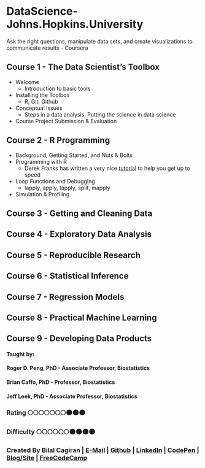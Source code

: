 # DataScience-Johns.Hopkins.University
Ask the right questions, manipulate data sets, and create visualizations to communicate results - Coursera

## Course 1 - The Data Scientist’s Toolbox
* Welcome
  * Introduction to basic tools
* Installing the Toolbox
  * R, Git, Github
* Conceptual Issues
  * Steps in a data analysis, Putting the science in data science
* Course Project Submission & Evaluation

## Course 2 - R Programming
* Background, Getting Started, and Nuts & Bolts
* Programming with R
  * Derek Franks has written a very nice [tutorial](https://github.com/rdpeng/practice_assignment/blob/master/practice_assignment.rmd) to help you get up to speed
* Loop Functions and Debugging
  * lapply, apply, tapply, split, mapply
* Simulation & Profiling

## Course 3 - Getting and Cleaning Data
## Course 4 - Exploratory Data Analysis
## Course 5 - Reproducible Research
## Course 6 - Statistical Inference
## Course 7 - Regression Models
## Course 8 - Practical Machine Learning
## Course 9 - Developing Data Products

#### Taught by: 
#### Roger D. Peng, PhD - Associate Professor, Biostatistics
#### Brian Caffo, PhD - Professor, Biostatistics
#### Jeff Leek, PhD - Associate Professor, Biostatistics

### Rating :full_moon::full_moon::full_moon::full_moon::full_moon::full_moon::full_moon::new_moon::new_moon::new_moon:
### Difficulty :full_moon::full_moon::full_moon::full_moon::full_moon::full_moon::new_moon::new_moon::new_moon::new_moon:

### Created By Bilal Cagiran | [E-Mail](mailto:bcagiran@hotmail.com) | [Github](https://github.com/extwiii/) | [LinkedIn](https://linkedin.com/in/bilalcagiran) | [CodePen](http://codepen.io/extwiii/) | [Blog/Site](http://bilalcagiran.com) | [FreeCodeCamp](https://www.freecodecamp.com/extwiii) 
